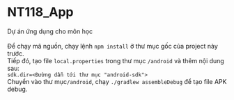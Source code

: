# NT118_App
 Dự án ứng dụng cho môn học\
 \
 Để chạy mã nguồn, chạy lệnh `npm install`  ở thư mục gốc của project này trước.\
 Tiếp đó, tạo file `local.properties` trong thư mục `/android` và thêm nội dung sau:\
 `sdk.dir=<Đường dẫn tới thư mục "android-sdk">`\
 Chuyển vào thư mục`/android`, chạy `./gradlew assembleDebug` để tạo file APK debug.